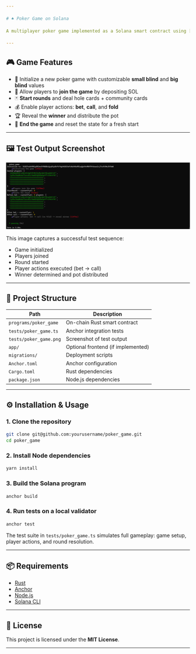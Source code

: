 ```yaml
---

# ♠️ Poker Game on Solana

A multiplayer poker game implemented as a Solana smart contract using [Anchor](https://www.anchor-lang.com/). This project showcases how to build decentralized game logic on-chain with Rust and Anchor.

---
```


## 🎮 Game Features

- 🔧 Initialize a new poker game with customizable **small blind** and **big blind** values  
- 👥 Allow players to **join the game** by depositing SOL  
- 🃏 **Start rounds** and deal hole cards + community cards  
- 💰 Enable player actions: **bet**, **call**, and **fold**  
- 🏆 Reveal the **winner** and distribute the pot  
- 🔄 **End the game** and reset the state for a fresh start  

---

## 🖼️ Test Output Screenshot

![Poker Game Test Output](./tests/poker_game.png)

This image captures a successful test sequence:
- Game initialized  
- Players joined  
- Round started  
- Player actions executed (bet → call)  
- Winner determined and pot distributed  

---

## 📁 Project Structure

| Path | Description |
|------|-------------|
| `programs/poker_game` | On-chain Rust smart contract |
| `tests/poker_game.ts` | Anchor integration tests |
| `tests/poker_game.png` | Screenshot of test output |
| `app/` | Optional frontend (if implemented) |
| `migrations/` | Deployment scripts |
| `Anchor.toml` | Anchor configuration |
| `Cargo.toml` | Rust dependencies |
| `package.json` | Node.js dependencies |

---

## ⚙️ Installation & Usage

### 1. Clone the repository
```bash
git clone git@github.com:yourusername/poker_game.git
cd poker_game
```

### 2. Install Node dependencies
```bash
yarn install
```

### 3. Build the Solana program
```bash
anchor build
```

### 4. Run tests on a local validator
```bash
anchor test
```

The test suite in `tests/poker_game.ts` simulates full gameplay: game setup, player actions, and round resolution.

---

## 📦 Requirements

- [Rust](https://www.rust-lang.org/tools/install)  
- [Anchor](https://www.anchor-lang.com/docs/installation)  
- [Node.js](https://nodejs.org/)  
- [Solana CLI](https://docs.solana.com/cli/install-solana-cli-tools)  

---

## 📄 License

This project is licensed under the **MIT License**.

---
